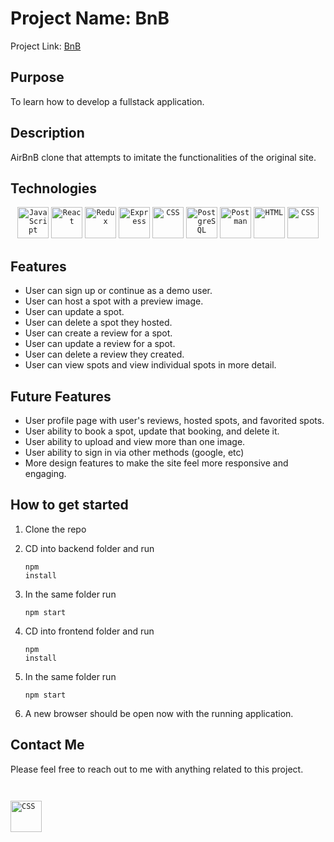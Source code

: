 # Project Name: BnB

Project Link: <a href='https://dashboard.heroku.com/apps/richard-kwon-auth-me'>BnB</a> 

## Purpose

To learn how to develop a fullstack application.

## Description

AirBnB clone that attempts to imitate the functionalities of the original site.

## Technologies
<div align="center">
	<code><img height="50" src="https://user-images.githubusercontent.com/25181517/117447155-6a868a00-af3d-11eb-9cfe-245df15c9f3f.png" alt="JavaScript" title="JavaScript" /></code>
	<code><img height="50" src="https://user-images.githubusercontent.com/25181517/183897015-94a058a6-b86e-4e42-a37f-bf92061753e5.png" alt="React" title="React" /></code>
	<code><img height="50" src="https://user-images.githubusercontent.com/25181517/187896150-cc1dcb12-d490-445c-8e4d-1275cd2388d6.png" alt="Redux" title="Redux" /></code>
	<code><img height="50" src="https://user-images.githubusercontent.com/25181517/183859966-a3462d8d-1bc7-4880-b353-e2cbed900ed6.png" alt="Express" title="Express" /></code>
  <code><img height="50" src="https://www.vectorlogo.zone/logos/sequelizejs/sequelizejs-ar21.svg" alt="CSS" title="Sequelize" /></code>
	<code><img height="50" src="https://user-images.githubusercontent.com/25181517/117208740-bfb78400-adf5-11eb-97bb-09072b6bedfc.png" alt="PostgreSQL" title="PostgreSQL" /></code>
	<code><img height="50" src="https://user-images.githubusercontent.com/25181517/192109061-e138ca71-337c-4019-8d42-4792fdaa7128.png" alt="Postman" title="Postman" /></code>
	<code><img height="50" src="https://user-images.githubusercontent.com/25181517/192158954-f88b5814-d510-4564-b285-dff7d6400dad.png" alt="HTML" title="HTML" /></code>
	<code><img height="50" src="https://user-images.githubusercontent.com/25181517/183898674-75a4a1b1-f960-4ea9-abcb-637170a00a75.png" alt="CSS" title="CSS" /></code>
</div>

## Features

- User can sign up or continue as a demo user. 
- User can host a spot with a preview image.
- User can update a spot.
- User can delete a spot they hosted.
- User can create a review for a spot.
- User can update a review for a spot.
- User can delete a review they created.
- User can view spots and view individual spots in more detail. 

## Future Features

- User profile page with user's reviews, hosted spots, and favorited spots. 
- User ability to book a spot, update that booking, and delete it.
- User ability to upload and view more than one image.
- User ability to sign in via other methods (google, etc)
- More design features to make the site feel more responsive and engaging. 

## How to get started

1) Clone the repo

2) CD into backend folder and run <pre><code>npm install</code></pre>
3) In the same folder run <pre><code>npm start</code></pre>
4) CD into frontend folder and run <pre><code>npm install</code></pre>
5) In the same folder run <pre><code>npm start</code></pre>
6) A new browser should be open now with the running application.


## Contact Me

Please feel free to reach out to me with anything related to this project. 

<code>
<a href="www.linkedin.com/in/richardkwon2">
<img height="50" src="https://www.vectorlogo.zone/logos/linkedin/linkedin-icon.svg" alt="CSS" title="CSS" />
</a>
</code>
</div>
